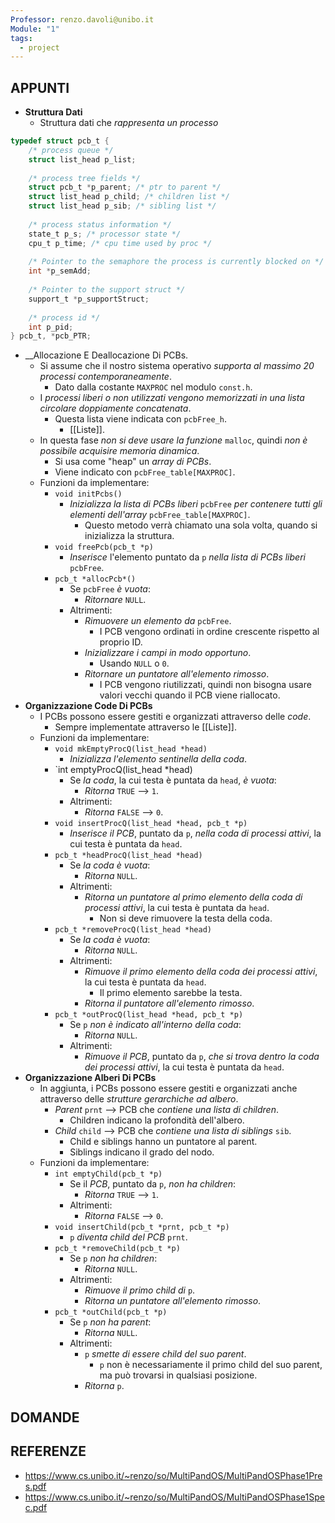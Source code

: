 ```yaml
---
Professor: renzo.davoli@unibo.it
Module: "1"
tags:
  - project
---
```

## APPUNTI
+ __Struttura Dati__
	+ Struttura dati che _rappresenta un processo_
```c
typedef struct pcb_t {
	/* process queue */
	struct list_head p_list;
	
	/* process tree fields */
	struct pcb_t *p_parent; /* ptr to parent */
	struct list_head p_child; /* children list */
	struct list_head p_sib; /* sibling list */
	
	/* process status information */
	state_t p_s; /* processor state */
	cpu_t p_time; /* cpu time used by proc */
	
	/* Pointer to the semaphore the process is currently blocked on */
	int *p_semAdd;
	
	/* Pointer to the support struct */
	support_t *p_supportStruct;
	
	/* process id */
	int p_pid;
} pcb_t, *pcb_PTR;
```
+ __Allocazione E Deallocazione Di PCBs.
	+ Si assume che il nostro sistema operativo _supporta al massimo 20 processi contemporaneamente_.
		+ Dato dalla costante `MAXPROC` nel modulo `const.h`.
	+ I _processi liberi o non utilizzati vengono memorizzati in una lista circolare doppiamente concatenata_. 
		+ Questa lista viene indicata con `pcbFree_h`.
			+ [[Liste]].
	+ In questa fase _non si deve usare la funzione_ `malloc`, quindi _non è possibile acquisire memoria dinamica_.
		+ Si usa come "heap" un _array di PCBs_.
		+ Viene indicato con `pcbFree_table[MAXPROC]`.
	+ Funzioni da implementare:
		+ `void initPcbs()`
			+ _Inizializza la lista di PCBs liberi_ `pcbFree` _per contenere tutti gli elementi dell'array_ `pcbFree_table[MAXPROC]`.
				+ Questo metodo verrà chiamato una sola volta, quando si inizializza la struttura.
		+ `void freePcb(pcb_t *p)`
			+ _Inserisce_ l'elemento puntato da `p` _nella lista di PCBs liberi_ `pcbFree`.
		+ `pcb_t *allocPcb*()`
			+ Se `pcbFree` _è vuota_:
				+ _Ritornare_ `NULL`.
			+ Altrimenti:
				+ _Rimuovere un elemento da_ `pcbFree`.
					+ I PCB vengono ordinati in ordine crescente rispetto al proprio ID.
				+ _Inizializzare i campi in modo opportuno_.
					+ Usando `NULL` o `0`.
				+ _Ritornare un puntatore all'elemento rimosso_.
					+ I PCB vengono riutilizzati, quindi non bisogna usare valori vecchi quando il PCB viene riallocato.
+ __Organizzazione Code Di PCBs__
	+ I PCBs possono essere gestiti e organizzati attraverso delle _code_.
		+ Sempre implementate attraverso le [[Liste]].
	+ Funzioni da implementare:
		+ `void mkEmptyProcQ(list_head *head)`
			+ _Inizializza l'elemento sentinella della coda_.
		+ `int emptyProcQ(list_head *head)
			+ Se _la coda_, la cui testa è puntata da `head`, _è vuota_:
				+ _Ritorna_ `TRUE` --> `1`.
			+ Altrimenti:
				+ _Ritorna_ `FALSE` --> `0`.
		+ `void insertProcQ(list_head *head, pcb_t *p)`
			+ _Inserisce il PCB_, puntato da `p`, _nella coda di processi attivi_, la cui testa è puntata da `head`.
		+ `pcb_t *headProcQ(list_head *head)`
			+ Se _la coda è vuota_:
				+ _Ritorna_ `NULL`.
			+ Altrimenti:
				+ _Ritorna un puntatore al primo elemento della coda di processi attivi_, la cui testa è puntata da `head`.
					+ Non si deve rimuovere la testa della coda.
		+ `pcb_t *removeProcQ(list_head *head)`
			+ Se _la coda è vuota_:
				+ _Ritorna_ `NULL`.
			+ Altrimenti:
				+ _Rimuove il primo elemento della coda dei processi attivi_, la cui testa è puntata da `head`.
					+ Il primo elemento sarebbe la testa.
				+ _Ritorna il puntatore all'elemento rimosso_.
		+ `pcb_t *outProcQ(list_head *head, pcb_t *p)`
			+ Se `p` _non è indicato all'interno della coda_:
				+ _Ritorna_ `NULL`.
			+ Altrimenti:
				+ _Rimuove il PCB_, puntato da `p`, _che si trova dentro la coda dei processi attivi_, la cui testa è puntata da `head`.
+ __Organizzazione Alberi Di PCBs__
	+ In aggiunta, i PCBs possono essere gestiti e organizzati anche attraverso delle _strutture gerarchiche ad albero_.
		+ _Parent_ `prnt` --> PCB che _contiene una lista di children_.
			+ Children indicano la profondità dell'albero.
		+ _Child_ `child` --> PCB che _contiene una lista di siblings_ `sib`.
			+ Child e siblings hanno un puntatore al parent.
			+ Siblings indicano il grado del nodo.
	+ Funzioni da implementare:
		+ `int emptyChild(pcb_t *p)`
			+ Se il _PCB_, puntato da `p`, _non ha children_:
				+ _Ritorna_ `TRUE` --> `1`.
			+ Altrimenti:
				+ _Ritorna_ `FALSE` --> `0`.
		+ `void insertChild(pcb_t *prnt, pcb_t *p)`
			+ `p` _diventa child del PCB_ `prnt`.
		+ `pcb_t *removeChild(pcb_t *p)`
			+ Se `p` _non ha children_:
				+ _Ritorna_ `NULL`.
			+ Altrimenti:
				+ _Rimuove il primo child di_ `p`.
				+ _Ritorna un puntatore all'elemento rimosso_.
		+ `pcb_t *outChild(pcb_t *p)`
			+ Se `p` _non ha parent_:
				+ _Ritorna_ `NULL`.
			+ Altrimenti:
				+ `p` _smette di essere child del suo parent_.
					+ `p` non è necessariamente il primo child del suo parent, ma può trovarsi in qualsiasi posizione.
				+ _Ritorna_ `p`.
## DOMANDE

## REFERENZE 
+ https://www.cs.unibo.it/~renzo/so/MultiPandOS/MultiPandOSPhase1Pres.pdf
+ https://www.cs.unibo.it/~renzo/so/MultiPandOS/MultiPandOSPhase1Spec.pdf